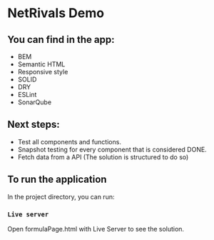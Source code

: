 # NetRivals Demo

## You can find in the app:
* BEM
* Semantic HTML
* Responsive style
* SOLID
* DRY
* ESLint
* SonarQube

## Next steps:
* Test all components and functions.
* Snapshot testing for every component that is considered DONE.
* Fetch data from a API (The solution is structured to do so)

## To run the application

In the project directory, you can run:

### `Live server`

Open formulaPage.html with Live Server to see the solution.
